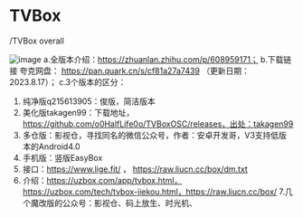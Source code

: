 # TVBox
 /TVBox  overall

![image](https://github.com/foxdaiwx/TVBox/assets/40625691/548f5688-e31b-41fc-8d5e-df038a7c1048)
a.全版本介绍：https://zhuanlan.zhihu.com/p/608959171；
b.下载链接 夸克网盘： https://pan.quark.cn/s/cf81a27a7439  （更新日期：2023.8.17）；
c.3个版本的区分：
1. 纯净版q215613905：俊版，简洁版本 
2. 美化版takagen99：下载地址，https://github.com/o0HalfLife0o/TVBoxOSC/releases，出处：takagen99
3. 多仓版：影视仓，寻找同名的微信公众号，作者：安卓开发哥，V3支持低版本的Android4.0
4. 手机版：竖版EasyBox
5. 接口：https://www.lige.fit/ ，  https://raw.liucn.cc/box/dm.txt
6. 介绍：https://uzbox.com/app/tvbox.html， https://uzbox.com/tech/tvbox-jiekou.html，https://raw.liucn.cc/box/
7.几个魔改版的公众号：影视仓、码上放生、时光机、
